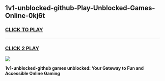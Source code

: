 
## 1v1-unblocked-github-Play-Unblocked-Games-Online-0kj6t
<h3>
<a href="https://premium76.site?title=1v1-unblocked-github&ref=25A">CLICK TO PLAY</a></h3>
<hr>

<h3>
<a href="https://premium76.site?title=1v1-unblocked-github&ref=25A">CLICK 2 PLAY</a>
  
</h3>

<a href="https://premium76.site?title=1v1-unblocked-github&ref=25A"><img src="https://clearcache.store/games.png"></a>


**1v1-unblocked-github games unblocked: Your Gateway to Fun and Accessible Online Gaming**
